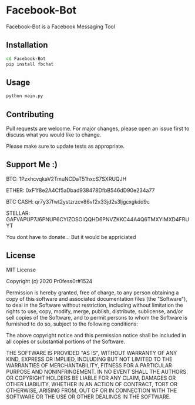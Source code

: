 # Facebook-Bot

Facebook-Bot is a Facebook Messaging Tool

## Installation

```bash
cd Facebook-Bot
pip install fbchat
```

## Usage

```python
python main.py
```

## Contributing
Pull requests are welcome. For major changes, please open an issue first to discuss what you would like to change.

Please make sure to update tests as appropriate.

## Support Me :)

BTC: 1PzxhcvqkaV2TmuNCDaT51hxcS7SXRUQJH

ETHER: 0xF1f8e2A4Cf5aDbad938478DfbB546dD90e234a77

BTC CASH: qr7y37fwt2ystzrzcv86vf2x33jd2s3ljgcxgkdd9c

STELLAR: GAFVAPUP7J6PNUP6CYIZOSOIQQHD6PNVZKKC44A4Q6TMXYIMXD4FRUYT

You dont have to donate... But it would be appriciated

## License
MIT License

Copyright (c) 2020 Pr0fess0r#1524

Permission is hereby granted, free of charge, to any person obtaining a copy
of this software and associated documentation files (the "Software"), to deal
in the Software without restriction, including without limitation the rights
to use, copy, modify, merge, publish, distribute, sublicense, and/or sell
copies of the Software, and to permit persons to whom the Software is
furnished to do so, subject to the following conditions:

The above copyright notice and this permission notice shall be included in all
copies or substantial portions of the Software.

THE SOFTWARE IS PROVIDED "AS IS", WITHOUT WARRANTY OF ANY KIND, EXPRESS OR
IMPLIED, INCLUDING BUT NOT LIMITED TO THE WARRANTIES OF MERCHANTABILITY,
FITNESS FOR A PARTICULAR PURPOSE AND NONINFRINGEMENT. IN NO EVENT SHALL THE
AUTHORS OR COPYRIGHT HOLDERS BE LIABLE FOR ANY CLAIM, DAMAGES OR OTHER
LIABILITY, WHETHER IN AN ACTION OF CONTRACT, TORT OR OTHERWISE, ARISING FROM,
OUT OF OR IN CONNECTION WITH THE SOFTWARE OR THE USE OR OTHER DEALINGS IN THE
SOFTWARE.
